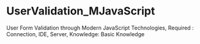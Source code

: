 # UserValidation_MJavaScript
User Form Validation through Modern JavaScript Technologies,  Required : Connection, IDE, Server, Knowledge: Basic Knowledge 
